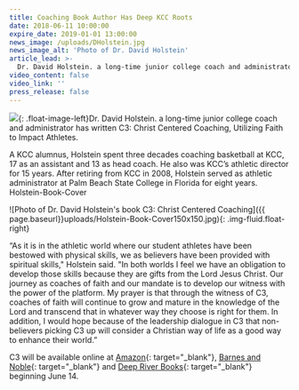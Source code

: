 ```yaml
---
title: Coaching Book Author Has Deep KCC Roots
date: 2018-06-11 10:00:00
expire_date: 2019-01-01 13:00:00
news_image: /uploads/DHolstein.jpg
news_image_alt: 'Photo of Dr. David Holstein'
article_lead: >-
  Dr. David Holstein. a long-time junior college coach and administrator has written . . .
video_content: false
video_link: ''
press_release: false
---
```


![](/uploads/DHolstein.jpg){: .float-image-left}Dr. David Holstein. a long-time junior college coach and administrator has written C3: Christ Centered Coaching, Utilizing Faith to Impact Athletes.

A KCC alumnus, Holstein spent three decades coaching basketball at KCC, 17 as an assistant and 13 as head coach. He also was KCC’s athletic director for 15 years. After retiring from KCC in 2008, Holstein served as athletic administrator at Palm Beach State College in Florida for eight years. Holstein-Book-Cover

![Photo of Dr. David Holstein's book C3: Christ Centered Coaching]({{ page.baseurl}}uploads/Holstein-Book-Cover150x150.jpg){: .img-fluid.float-right}

“As it is in the athletic world where our student athletes have been bestowed with physical skills, we as believers have been provided with spiritual skills," Holstein said. "In both worlds I feel we have an obligation to develop those skills because they are gifts from the Lord Jesus Christ. Our journey as coaches of faith and our mandate is to develop our witness with the power of the platform. My prayer is that through the witness of C3, coaches of faith will continue to grow and mature in the knowledge of the Lord and transcend that in whatever way they choose is right for them. In addition, I would hope because of the leadership dialogue in C3 that non-believers picking C3 up will consider a Christian way of life as a good way to enhance their world.”

C3 will be available online at [Amazon](https://www.amazon.com/C3-Centered-Coaching-Utilizing-Athletes/dp/1632694670){: target="_blank"}, [Barnes and Noble](https://www.barnesandnoble.com/w/c3-dr-db-holstein/1128310908?){: target="_blank"} and [Deep River Books](http://deepriverbooks.com/books/c3-christ-centered-coaching/){: target="_blank"} beginning June 14.

